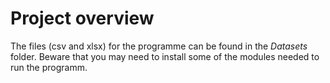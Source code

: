 # Project overview
The files (csv and xlsx) for the programme can be found in the *Datasets* folder.
Beware that you may need to install some of the modules needed to run the programm.
